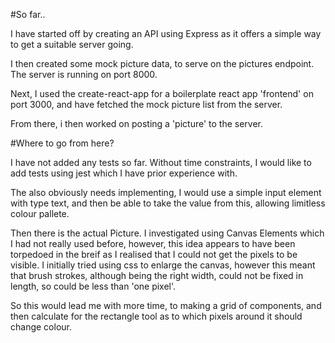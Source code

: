 #So far..

I have started off by creating an API using Express as it offers a simple way to get a suitable server going.

I then created some mock picture data, to serve on the pictures endpoint.  The server is running on port 8000.

Next, I used the create-react-app for a boilerplate react app 'frontend' on port 3000, and have fetched the mock picture list from the server.

From there, i then worked on posting a 'picture' to the server.


#Where to go from here?

I have not added any tests so far.  Without time constraints, I would like to add tests using jest which I have prior experience with.

The also obviously needs implementing, I would use a simple input element with type text, and then be able to take the value from this, allowing limitless colour pallete.

Then there is the actual Picture.  I investigated using Canvas Elements which I had not really used before, however, this idea appears to have been torpedoed in the breif as I realised that I could not get the pixels to be visible.  I initially tried using css to enlarge the canvas, however this meant that brush strokes, although being the right width, could not be fixed in length, so could be less than 'one pixel'.

So this would lead me with more time, to making a grid of <Pixel /> components, and then calculate for the rectangle tool as to which pixels around it should change colour.  

